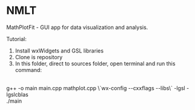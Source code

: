 # NMLT
MathPlotFit - GUI app for data visualization and analysis.

Tutorial:
1. Install wxWidgets and GSL libraries
2. Clone is repository
3. In this folder, direct to sources folder, open terminal and run this command:
<br>
g++ -o main main.cpp mathplot.cpp \`wx-config --cxxflags --libs\` -lgsl -lgslcblas
<br>
./main